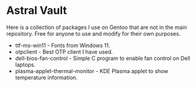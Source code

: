 # Astral Vault

Here is a collection of packages I use on Gentoo that are not in the main repository. Free for anyone to use and modify for their own purposes.

- ttf-ms-win11 - Fonts from Windows 11.
- otpclient - Best OTP client I have used.
- dell-bios-fan-control - Simple C program to enable fan control on Dell laptops.
- plasma-applet-thermal-monitor - KDE Plasma applet to show temperature information.
